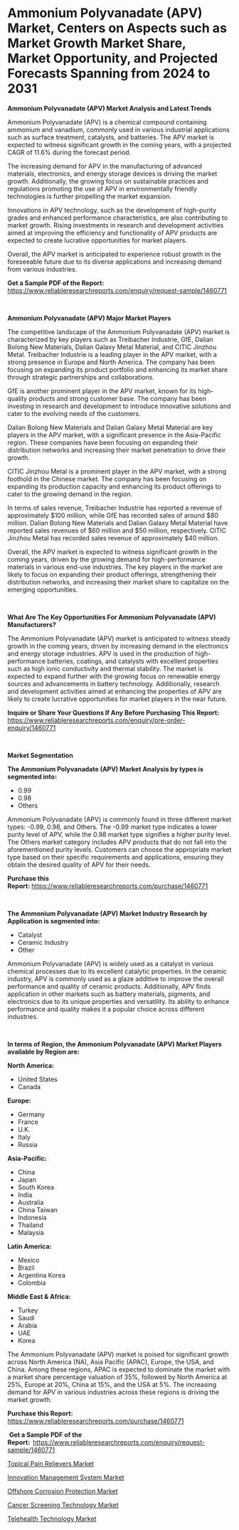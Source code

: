 <p><h1>Ammonium Polyvanadate (APV) Market, Centers on Aspects such as Market Growth Market Share, Market Opportunity, and Projected Forecasts Spanning from 2024 to 2031</h1></p><p><strong>Ammonium Polyvanadate (APV) Market Analysis and Latest Trends</strong></p>
<p><p>Ammonium Polyvanadate (APV) is a chemical compound containing ammonium and vanadium, commonly used in various industrial applications such as surface treatment, catalysts, and batteries. The APV market is expected to witness significant growth in the coming years, with a projected CAGR of 11.6% during the forecast period.</p><p>The increasing demand for APV in the manufacturing of advanced materials, electronics, and energy storage devices is driving the market growth. Additionally, the growing focus on sustainable practices and regulations promoting the use of APV in environmentally friendly technologies is further propelling the market expansion.</p><p>Innovations in APV technology, such as the development of high-purity grades and enhanced performance characteristics, are also contributing to market growth. Rising investments in research and development activities aimed at improving the efficiency and functionality of APV products are expected to create lucrative opportunities for market players.</p><p>Overall, the APV market is anticipated to experience robust growth in the foreseeable future due to its diverse applications and increasing demand from various industries.</p></p>
<p><strong>Get a Sample PDF of the Report:&nbsp;</strong> <a href="https://www.reliableresearchreports.com/enquiry/request-sample/1460771">https://www.reliableresearchreports.com/enquiry/request-sample/1460771</a></p>
<p>&nbsp;</p>
<p><strong>Ammonium Polyvanadate (APV) Major Market Players</strong></p>
<p><p>The competitive landscape of the Ammonium Polyvanadate (APV) market is characterized by key players such as Treibacher Industrie, GfE, Dalian Bolong New Materials, Dalian Galaxy Metal Material, and CITIC Jinzhou Metal. Treibacher Industrie is a leading player in the APV market, with a strong presence in Europe and North America. The company has been focusing on expanding its product portfolio and enhancing its market share through strategic partnerships and collaborations.</p><p>GfE is another prominent player in the APV market, known for its high-quality products and strong customer base. The company has been investing in research and development to introduce innovative solutions and cater to the evolving needs of the customers.</p><p>Dalian Bolong New Materials and Dalian Galaxy Metal Material are key players in the APV market, with a significant presence in the Asia-Pacific region. These companies have been focusing on expanding their distribution networks and increasing their market penetration to drive their growth.</p><p>CITIC Jinzhou Metal is a prominent player in the APV market, with a strong foothold in the Chinese market. The company has been focusing on expanding its production capacity and enhancing its product offerings to cater to the growing demand in the region.</p><p>In terms of sales revenue, Treibacher Industrie has reported a revenue of approximately $100 million, while GfE has recorded sales of around $80 million. Dalian Bolong New Materials and Dalian Galaxy Metal Material have reported sales revenues of $60 million and $50 million, respectively. CITIC Jinzhou Metal has recorded sales revenue of approximately $40 million.</p><p>Overall, the APV market is expected to witness significant growth in the coming years, driven by the growing demand for high-performance materials in various end-use industries. The key players in the market are likely to focus on expanding their product offerings, strengthening their distribution networks, and increasing their market share to capitalize on the emerging opportunities.</p></p>
<p>&nbsp;</p>
<p><strong>What Are The Key Opportunities For Ammonium Polyvanadate (APV) Manufacturers?</strong></p>
<p><p>The Ammonium Polyvanadate (APV) market is anticipated to witness steady growth in the coming years, driven by increasing demand in the electronics and energy storage industries. APV is used in the production of high-performance batteries, coatings, and catalysts with excellent properties such as high ionic conductivity and thermal stability. The market is expected to expand further with the growing focus on renewable energy sources and advancements in battery technology. Additionally, research and development activities aimed at enhancing the properties of APV are likely to create lucrative opportunities for market players in the near future.</p></p>
<p><strong>Inquire or Share Your Questions If Any Before Purchasing This Report:</strong> <a href="https://www.reliableresearchreports.com/enquiry/pre-order-enquiry/1460771">https://www.reliableresearchreports.com/enquiry/pre-order-enquiry/1460771</a></p>
<p>&nbsp;</p>
<p><strong>Market Segmentation</strong></p>
<p><strong>The Ammonium Polyvanadate (APV) Market Analysis by types is segmented into:</strong></p>
<p><ul><li>0.99</li><li>0.98</li><li>Others</li></ul></p>
<p><p>Ammonium Polyvanadate (APV) is commonly found in three different market types: -0.99, 0.98, and Others. The -0.99 market type indicates a lower purity level of APV, while the 0.98 market type signifies a higher purity level. The Others market category includes APV products that do not fall into the aforementioned purity levels. Customers can choose the appropriate market type based on their specific requirements and applications, ensuring they obtain the desired quality of APV for their needs.</p></p>
<p><strong>Purchase this Report:&nbsp;</strong><a href="https://www.reliableresearchreports.com/purchase/1460771">https://www.reliableresearchreports.com/purchase/1460771</a></p>
<p>&nbsp;</p>
<p><strong>The Ammonium Polyvanadate (APV) Market Industry Research by Application is segmented into:</strong></p>
<p><ul><li>Catalyst</li><li>Ceramic Industry</li><li>Other</li></ul></p>
<p><p>Ammonium Polyvanadate (APV) is widely used as a catalyst in various chemical processes due to its excellent catalytic properties. In the ceramic industry, APV is commonly used as a glaze additive to improve the overall performance and quality of ceramic products. Additionally, APV finds application in other markets such as battery materials, pigments, and electronics due to its unique properties and versatility. Its ability to enhance performance and quality makes it a popular choice across different industries.</p></p>
<p>&nbsp;</p>
<p><strong>In terms of Region, the Ammonium Polyvanadate (APV) Market Players available by Region are:</strong></p>
<p>
    <p> <strong> North America: </strong>
        <ul>
            <li>United States</li>
            <li>Canada</li>
        </ul>
        </p> 
    <p> <strong> Europe: </strong>
        <ul>
            <li>Germany</li>
            <li>France</li>
            <li>U.K.</li>
            <li>Italy</li>
            <li>Russia</li>
        </ul>
        </p> 
    <p> <strong> Asia-Pacific: </strong>
        <ul>
            <li>China</li>
            <li>Japan</li>
            <li>South Korea</li>
            <li>India</li>
            <li>Australia</li>
            <li>China Taiwan</li>
            <li>Indonesia</li>
            <li>Thailand</li>
            <li>Malaysia</li>
        </ul>
        </p> 
    <p> <strong> Latin America: </strong>
        <ul>
            <li>Mexico</li>
            <li>Brazil</li>
            <li>Argentina Korea</li>
            <li>Colombia</li>
        </ul>
        </p> 
    <p> <strong> Middle East & Africa: </strong>
        <ul>
            <li>Turkey</li>
            <li>Saudi</li>
            <li>Arabia</li>
            <li>UAE</li>
            <li>Korea</li>
        </ul>
    </p>
    </p>
<p><p>The Ammonium Polyvanadate (APV) market is poised for significant growth across North America (NA), Asia Pacific (APAC), Europe, the USA, and China. Among these regions, APAC is expected to dominate the market with a market share percentage valuation of 35%, followed by North America at 25%, Europe at 20%, China at 15%, and the USA at 5%. The increasing demand for APV in various industries across these regions is driving the market growth.</p></p>
<p><strong>Purchase this Report: </strong><a href="https://www.reliableresearchreports.com/purchase/1460771">https://www.reliableresearchreports.com/purchase/1460771</a></p>
<p>&nbsp;<strong>Get a Sample PDF of the Report:&nbsp;&nbsp;</strong><a href="https://www.reliableresearchreports.com/enquiry/request-sample/1460771">https://www.reliableresearchreports.com/enquiry/request-sample/1460771</a></p>
<p><strong></strong></p>
<p><p><a href="https://medium.com/@patrickbrooks1913/topical-pain-relievers-market-trends-forecast-and-competitive-analysis-to-2031-f34d821885dc">Topical Pain Relievers Market</a></p><p><a href="https://medium.com/@patrickbrooks1913/innovation-management-system-market-size-market-outlook-and-market-forecast-2024-to-2031-56452b3f7faf">Innovation Management System Market</a></p><p><a href="https://medium.com/@patrickbrooks1913/offshore-corrosion-protection-market-analysis-its-cagr-market-segmentation-and-global-industry-2660874626cf">Offshore Corrosion Protection Market</a></p><p><a href="https://medium.com/@nevawelch2021/cancer-screening-technology-market-comprehensive-assessment-by-type-application-and-geography-340a62e5f6f4">Cancer Screening Technology Market</a></p><p><a href="https://medium.com/@nevawelch2021/telehealth-technology-market-size-cagr-trends-2024-2030-a78cc2e31402">Telehealth Technology Market</a></p></p>